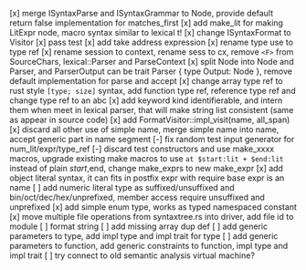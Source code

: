 
[x] merge ISyntaxParse and ISyntaxGrammar to Node, provide default return false implementation for matches_first
[x] add make_lit for making LitExpr node, macro syntax similar to lexical t!
[x] change ISyntaxFormat to Visitor
[x] pass test
[x] add take address expression
[x] rename type use to type ref
[x] rename session to context, rename sess to cx, remove `<F>` from SourceChars, lexical::Parser and ParseContext
[x] split Node into Node and Parser, and ParserOutput can be trait Parser { type Output: Node }, remove default implementation for parse and accept
[x] change array type ref to rust style `[type; size]` syntax, add function type ref, reference type ref and change type ref to an abc
[x] add keyword kind identifierable, and intern them when meet in lexical parser, that will make string list consistent (same as appear in source code)
[x] add FormatVisitor::impl_visit(name, all_span)
[x] discard all other use of simple name, merge simple name into name, accept generic part in name segment
[-] fix random test input generator for num_lit/expr/type_ref
[-] discard test constructors and use make_xxxx macros, upgrade existing make macros to use `at $start:lit + $end:lit` instead of plain $start,$end, change make_exprs to new make_expr
[x] add object literal syntax, it can fits in postfix expr with require base expr is an name
[ ] add numeric literal type as suffixed/unsuffixed and bin/oct/dec/hex/unprefixed, member access require unsuffixed and unprefixed
[x] add simple enum type, works as typed namespaced constant
[x] move multiple file operations from syntaxtree.rs into driver, add file id to module
[ ] format string
[ ] add missing array dup def
[ ] add generic parameters to type, add impl type and impl trait for type
[ ] add generic parameters to function, add generic constraints to function, impl type and impl trait
[ ] try connect to old semantic analysis virtual machine?
